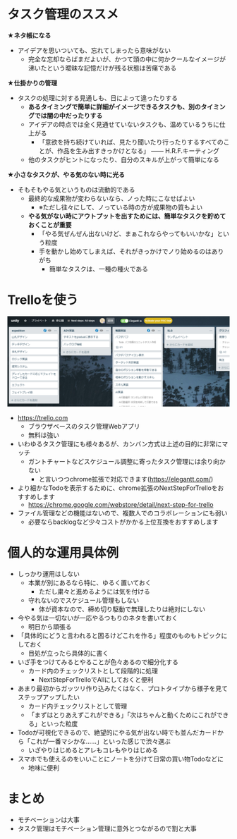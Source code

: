 # タスク管理のススメ

**★ネタ帳になる**
- アイデアを思いついても、忘れてしまったら意味がない
  - 完全な忘却ならばまだよいが、かつて頭の中に何かクールなイメージが沸いたという曖昧な記憶だけが残る状態は苦痛である

**★仕掛かりの管理**
- タスクの処理に対する見通しも、日によって違ったりする
  - **あるタイミングで簡単に詳細がイメージできるタスクも、別のタイミングでは闇の中だったりする**
  - アイデアの時点では全く見通せていないタスクも、温めているうちに仕上がる
    - 「意欲を持ち続けていれば、見たり聞いたり行ったりするすべてのことが、作品を生み出すきっかけとなる」 ―― H.R.F.キーティング
  - 他のタスクがヒントになったり、自分のスキルが上がって簡単になる

**★小さなタスクが、やる気のない時に光る**
- そもそもやる気というものは流動的である
  - 最終的な成果物が変わらないなら、ノった時にこなせばよい
    - ※ただし往々にして、ノっている時の方が成果物の質もよい
  - **やる気がない時にアウトプットを出すためには、簡単なタスクを貯めておくことが重要**
    - 「やる気ぜんぜん出ないけど、まぁこれならやってもいいかな」という粒度
    - 手を動かし始めてしまえば、それがきっかけでノり始めるのはありがち
      - 簡単なタスクは、一種の種火である

# Trelloを使う

<img src="./trello.png">

- https://trello.com
  - ブラウザベースのタスク管理Webアプリ
  - 無料は強い
- いわゆるタスク管理にも様々あるが、カンバン方式は上述の目的に非常にマッチ
  - ガントチャートなどスケジュール調整に寄ったタスク管理には余り向かない
    - と言いつつchrome拡張で対応できます(https://elegantt.com/)
- より細かなTodoを表示するために、chrome拡張のNextStepForTrelloをおすすめします
  - https://chrome.google.com/webstore/detail/next-step-for-trello
- ファイル管理などの機能はないので、複数人でのコラボレーションにも弱い
  - 必要ならbacklogなど少々コストがかかる上位互換をおすすめします

# 個人的な運用具体例
- しっかり運用はしない
  - 本業が別にあるなら特に、ゆるく置いておく
    - ただし粛々と進めるようには気を付ける
  - 守れないのでスケジュール管理もしない
    - 体が資本なので、締め切り駆動で無理したりは絶対にしない
- 今やる気は一切ないが一応やるつもりのネタを書いておく
  - 明日から頑張る
- 「具体的にどうと言われると困るけどこれを作る」程度のものもトピックにしておく
  - 目処が立ったら具体的に書く
- いざ手をつけてみるとやることが色々あるので細分化する
  - カード内のチェックリストとして段階的に処理
    - NextStepForTrelloでAllにしておくと便利
- あまり最初からガッツリ作り込みたくはなく、プロトタイプから様子を見てステップアップしたい
  - カード内チェックリストとして管理
  - 「まずはとりあえずこれができる」「次はちゃんと動くためにこれができる」といった粒度
- Todoが可視化できるので、絶望的にやる気が出ない時でも並んだカードから「これが一番マシかな……」といった感じで渋々選ぶ
  - いざやりはじめるとアレもコレもやりはじめる
- スマホでも使えるのをいいことにノートを分けて日常の買い物Todoなどに
  - 地味に便利

# まとめ
- モチベーションは大事
- タスク管理はモチベーション管理に意外とつながるので割と大事
